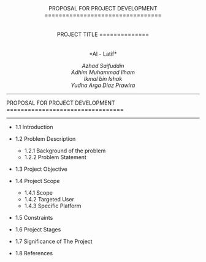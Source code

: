 <center> 
PROPOSAL FOR PROJECT DEVELOPMENT
=================================
<br>
<br>
<br>
PROJECT TITLE
==============
<br>
<br>
<br>
*Al - Latif*


*Azhad Saifuddin* <br>
*Adhim Muhammad Ilham*<br>
*Ikmal bin Ishak*<br>
*Yudha Arga Diaz Prawira*<br>
</center>
<hr>
PROPOSAL FOR PROJECT DEVELOPMENT
=================================
<hr>

- 1.1 Introduction

- 1.2 Problem Description
    - 1.2.1 Background of the problem
    - 1.2.2 Problem Statement

- 1.3 Project Objective

- 1.4 Project Scope
    - 1.4.1 Scope
    - 1.4.2 Targeted User
    - 1.4.3 Specific Platform
    
- 1.5 Constraints    

- 1.6 Project Stages    

- 1.7 Significance of The Project

- 1.8 References
